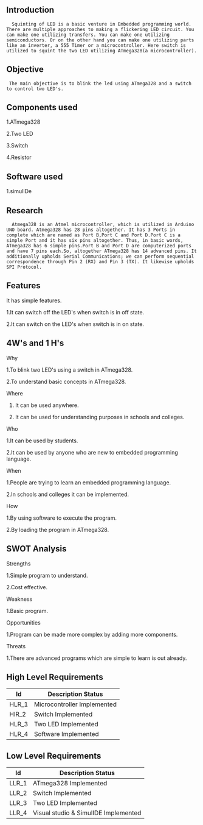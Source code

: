 Introduction
 -----  
      Squinting of LED is a basic venture in Embedded programming world. There are multiple approaches to making a flickering LED circuit. You can make one utilizing transfers. You can make one utilizing semiconductors. Or on the other hand you can make one utilizing parts like an inverter, a 555 Timer or a microcontroller. Here switch is utilized to squint the two LED utilizing ATmega328(a microcontroller).

Objective
------
     The main objective is to blink the led using ATmega328 and a switch to control two LED's.

Components used
 -----
  1.ATmega328
  
  2.Two LED
  
  3.Switch
  
  4.Resistor

Software used
-----
  1.simulIDe

Research
--------
      Atmega328 is an Atmel microcontroller, which is utilized in Arduino UNO board. Atmega328 has 28 pins altogether. It has 3 Ports in complete which are named as Port B,Port C and Port D.Port C is a simple Port and it has six pins altogether. Thus, in basic words, ATmega328 has 6 simple pins.Port B and Port D are computerized ports and have 7 pins each.So, altogether ATmega328 has 14 advanced pins. It additionally upholds Serial Communications; we can perform sequential correspondence through Pin 2 (RX) and Pin 3 (TX). It likewise upholds SPI Protocol.
 
Features
---------
  It has simple features.
  
  1.It can switch off the LED's when switch is in off state.
  
  2.It can switch on the LED's when switch is in on state.

4W's and 1 H's
---------------
Why

  1.To blink two LED's using a switch in ATmega328.
  
  2.To understand basic concepts in ATmega328.

Where

  1. It can be used anywhere.
  
  2. It can be used for understanding purposes in schools and colleges.

Who
   
   1.It can be used by students.

   2.It can be used by anyone who are new to embedded programming language.

When

  1.People are trying to learn an embedded programming language.

  2.In schools and colleges it can be implemented.

How
  
  1.By using software to execute the program.
  
  2.By loading the program in ATmega328.

SWOT Analysis
-------------
Strengths

  1.Simple program to understand.

  2.Cost effective.

Weakness

  1.Basic program.

Opportunities

  1.Program can be made more complex by adding more components.

Threats

  1.There are advanced programs which are simple to learn is out already.

High Level Requirements
 -------------------------
  | Id	  |  Description	Status |
  | --- | --- |
  | HLR_1 |	Microcontroller	Implemented |
  | HlR_2 |	Switch	Implemented |  
  | HLR_3 | Two LED	Implemented |
  |HLR_4	|Software	Implemented |


Low Level Requirements
------------------------
|Id	| Description	Status |
| --- | --- |
| LLR_1 |	ATmega328	Implemented |
| LLR_2	|Switch	Implemented |
| LLR_3	|Two LED	Implemented |
| LLR_4	|Visual studio & SimulIDE	Implemented |

